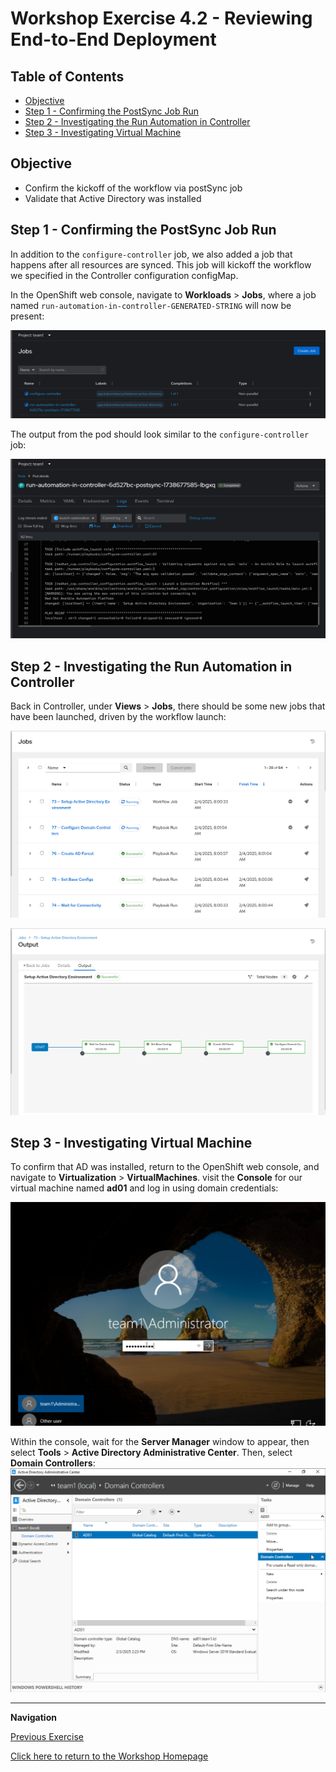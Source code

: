 # Workshop Exercise 4.2 - Reviewing End-to-End Deployment

## Table of Contents

* [Objective](#objective)
* [Step 1 - Confirming the PostSync Job Run](#step-1---confirming-the-postsync-job-run)
* [Step 2 - Investigating the Run Automation in Controller](#step-2---investigating-the-run-automation-in-controller)
* [Step 3 - Investigating Virtual Machine](#step-3---investigating-virtual-machine)

## Objective

* Confirm the kickoff of the workflow via postSync job
* Validate that Active Directory was installed

## Step 1 - Confirming the PostSync Job Run
In addition to the `configure-controller` job, we also added a job that happens after all resources are synced. This job will kickoff the workflow we specified in the Controller configuration configMap.

In the OpenShift web console, navigate to **Workloads** > **Jobs**, where a job named `run-automation-in-controller-GENERATED-STRING` will now be present:

![Job List with PostSync](../images/jobs-list-with-postsync.png)

The output from the pod should look similar to the `configure-controller` job:

![PostSync Job Output](../images/postsync-job-output.png)

## Step 2 - Investigating the Run Automation in Controller
Back in Controller, under **Views** > **Jobs**, there should be some new jobs that have been launched, driven by the workflow launch:

![Controller Jobs in Progress](../images/controller-jobs-in-progress.png)

![Controller Workflow Launch](../images/controller-completed-workflow.png)

## Step 3 - Investigating Virtual Machine
To confirm that AD was installed, return to the OpenShift web console, and navigate to **Virtualization** > **VirtualMachines**. visit the **Console** for our virtual machine named **ad01** and log in using domain credentials:

![Virtual Machine AD Login](../images/virtual-machine-ad-login.png)

Within the console, wait for the **Server Manager** window to appear, then select **Tools** > **Active Directory Administrative Center**. Then, select **Domain Controllers**:
![Virtual Machine AD Center](../images/virtual-machine-ad-center.png)

---
**Navigation**

[Previous Exercise](../4.1-resync-app/)

[Click here to return to the Workshop Homepage](../README.md)
